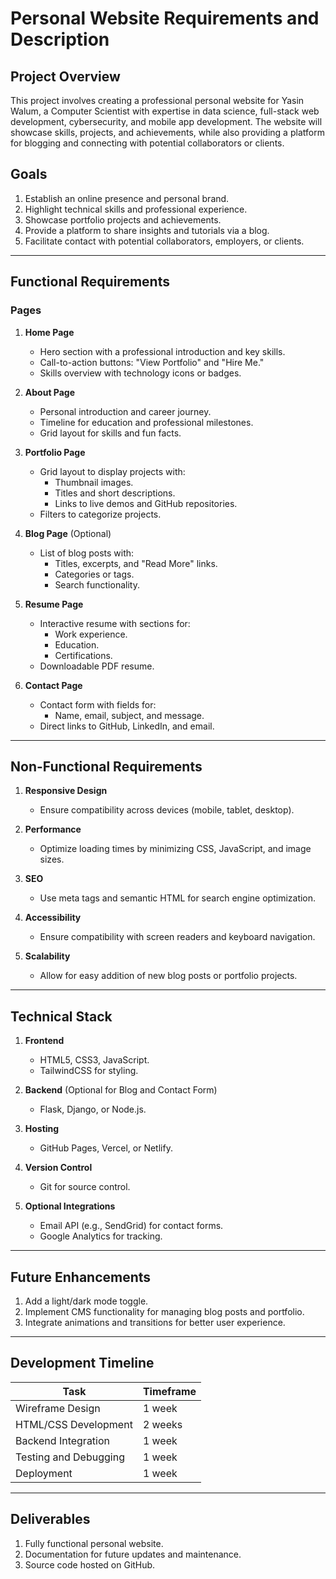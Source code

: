 # Personal Website Requirements and Description

## Project Overview

This project involves creating a professional personal website for Yasin Walum, a Computer Scientist with expertise in data science, full-stack web development, cybersecurity, and mobile app development. The website will showcase skills, projects, and achievements, while also providing a platform for blogging and connecting with potential collaborators or clients.

## Goals

1. Establish an online presence and personal brand.
2. Highlight technical skills and professional experience.
3. Showcase portfolio projects and achievements.
4. Provide a platform to share insights and tutorials via a blog.
5. Facilitate contact with potential collaborators, employers, or clients.

---

## Functional Requirements

### Pages

1. **Home Page**

   - Hero section with a professional introduction and key skills.
   - Call-to-action buttons: "View Portfolio" and "Hire Me."
   - Skills overview with technology icons or badges.

2. **About Page**

   - Personal introduction and career journey.
   - Timeline for education and professional milestones.
   - Grid layout for skills and fun facts.

3. **Portfolio Page**

   - Grid layout to display projects with:
     - Thumbnail images.
     - Titles and short descriptions.
     - Links to live demos and GitHub repositories.
   - Filters to categorize projects.

4. **Blog Page** (Optional)

   - List of blog posts with:
     - Titles, excerpts, and "Read More" links.
     - Categories or tags.
     - Search functionality.

5. **Resume Page**

   - Interactive resume with sections for:
     - Work experience.
     - Education.
     - Certifications.
   - Downloadable PDF resume.

6. **Contact Page**
   - Contact form with fields for:
     - Name, email, subject, and message.
   - Direct links to GitHub, LinkedIn, and email.

---

## Non-Functional Requirements

1. **Responsive Design**

   - Ensure compatibility across devices (mobile, tablet, desktop).

2. **Performance**

   - Optimize loading times by minimizing CSS, JavaScript, and image sizes.

3. **SEO**

   - Use meta tags and semantic HTML for search engine optimization.

4. **Accessibility**

   - Ensure compatibility with screen readers and keyboard navigation.

5. **Scalability**
   - Allow for easy addition of new blog posts or portfolio projects.

---

## Technical Stack

1. **Frontend**

   - HTML5, CSS3, JavaScript.
   - TailwindCSS for styling.

2. **Backend** (Optional for Blog and Contact Form)

   - Flask, Django, or Node.js.

3. **Hosting**

   - GitHub Pages, Vercel, or Netlify.

4. **Version Control**

   - Git for source control.

5. **Optional Integrations**
   - Email API (e.g., SendGrid) for contact forms.
   - Google Analytics for tracking.

---

## Future Enhancements

1. Add a light/dark mode toggle.
2. Implement CMS functionality for managing blog posts and portfolio.
3. Integrate animations and transitions for better user experience.

---

## Development Timeline

| Task                  | Timeframe |
| --------------------- | --------- |
| Wireframe Design      | 1 week    |
| HTML/CSS Development  | 2 weeks   |
| Backend Integration   | 1 week    |
| Testing and Debugging | 1 week    |
| Deployment            | 1 week    |

---

## Deliverables

1. Fully functional personal website.
2. Documentation for future updates and maintenance.
3. Source code hosted on GitHub.
